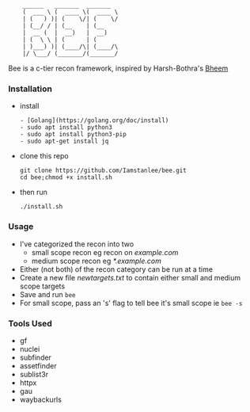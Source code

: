 ```
	______   _______  _______
	(  ___ \ (  ____ \(  ____ \
	| (   ) )| (    \/| (    \/
	| (__/ / | (__    | (__
	|  __ (  |  __)   |  __)
	| (  \ \ | (      | (
	| )___) )| (____/\| (____/\
	|/ \___/ (_______/(_______/
```

Bee is a c-tier recon framework, inspired by Harsh-Bothra's [Bheem](https://github.com/harsh-bothra/Bheem)

### Installation

- install

  ```
  - [Golang](https://golang.org/doc/install)
  - sudo apt install python3
  - sudo apt install python3-pip
  - sudo apt-get install jq

  ```

- clone this repo
  ```
  git clone https://github.com/Iamstanlee/bee.git
  cd bee;chmod +x install.sh
  ```
- then run
  ```
  ./install.sh
  ```

### Usage

- I've categorized the recon into two
  - small scope recon eg recon on _example.com_
  - medium scope recon eg _\*.example.com_
- Either (not both) of the recon category can be run at a time
- Create a new file _newtargets.txt_ to contain either small and medium scope targets
- Save and run `bee`
- For small scope, pass an 's' flag to tell bee it's small scope ie `bee -s`

### Tools Used

- gf
- nuclei
- subfinder
- assetfinder
- sublist3r
- httpx
- gau
- waybackurls
